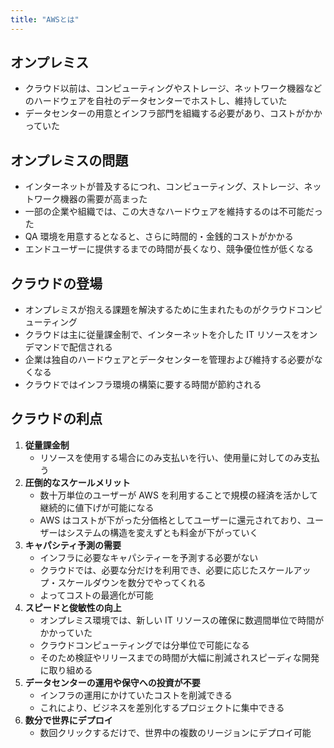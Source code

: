 ```yaml
---
title: "AWSとは"
---
```


## オンプレミス

- クラウド以前は、コンピューティングやストレージ、ネットワーク機器などのハードウェアを自社のデータセンターでホストし、維持していた
- データセンターの用意とインフラ部門を組織する必要があり、コストがかかっていた

## オンプレミスの問題

- インターネットが普及するにつれ、コンピューティング、ストレージ、ネットワーク機器の需要が高まった
- 一部の企業や組織では、この大きなハードウェアを維持するのは不可能だった
- QA 環境を用意するとなると、さらに時間的・金銭的コストがかかる
- エンドユーザーに提供するまでの時間が長くなり、競争優位性が低くなる

## クラウドの登場

- オンプレミスが抱える課題を解決するために生まれたものがクラウドコンピューティング
- クラウドは主に従量課金制で、インターネットを介した IT リソースをオンデマンドで配信される
- 企業は独自のハードウェアとデータセンターを管理および維持する必要がなくなる
- クラウドではインフラ環境の構築に要する時間が節約される

## クラウドの利点

1. **従量課金制**
   - リソースを使用する場合にのみ支払いを行い、使用量に対してのみ支払う
2. **圧倒的なスケールメリット**
   - 数十万単位のユーザーが AWS を利用することで規模の経済を活かして継続的に値下げが可能になる
   - AWS はコストが下がった分価格としてユーザーに還元されており、ユーザーはシステムの構造を変えずとも料金が下がっていく
3. **キャパシティ予測の需要**
   - インフラに必要なキャパシティーを予測する必要がない
   - クラウドでは、必要な分だけを利用でき、必要に応じたスケールアップ・スケールダウンを数分でやってくれる
   - よってコストの最適化が可能
4. **スピードと俊敏性の向上**
   - オンプレミス環境では、新しい IT リソースの確保に数週間単位で時間がかかっていた
   - クラウドコンピューティングでは分単位で可能になる
   - そのため検証やリリースまでの時間が大幅に削減されスピーディな開発に取り組める
5. **データセンターの運用や保守への投資が不要**
   - インフラの運用にかけていたコストを削減できる
   - これにより、ビジネスを差別化するプロジェクトに集中できる
6. **数分で世界にデプロイ**
   - 数回クリックするだけで、世界中の複数のリージョンにデプロイ可能
